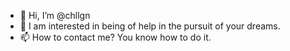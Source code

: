 - 👋 Hi, I’m @chllgn
- 👀 I am interested in being of help in the pursuit of your dreams.
- 📫 How to contact me? You know how to do it.

<!---
chllgn/chllgn is a ✨ special ✨ repository because its `README.md` (this file) appears on your GitHub profile.
You can click the Preview link to take a look at your changes.
--->
